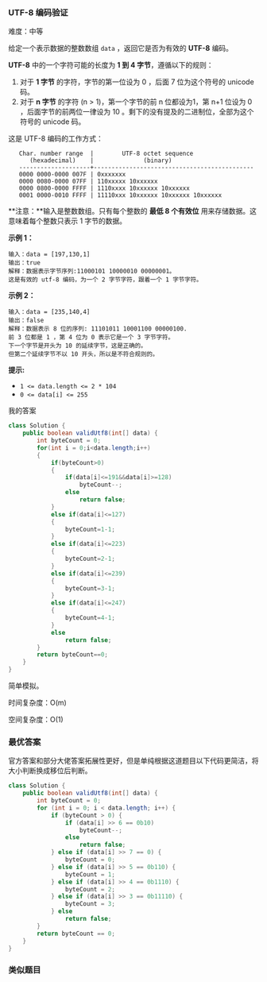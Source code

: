 ### UTF-8 编码验证

难度：中等



给定一个表示数据的整数数组 `data` ，返回它是否为有效的 **UTF-8** 编码。

**UTF-8** 中的一个字符可能的长度为 **1 到 4 字节**，遵循以下的规则：

1. 对于 **1 字节** 的字符，字节的第一位设为 0 ，后面 7 位为这个符号的 unicode 码。
2. 对于 **n 字节** 的字符 (n > 1)，第一个字节的前 n 位都设为1，第 n+1 位设为 0 ，后面字节的前两位一律设为 10 。剩下的没有提及的二进制位，全部为这个符号的 unicode 码。

这是 UTF-8 编码的工作方式：

```
   Char. number range  |        UTF-8 octet sequence
      (hexadecimal)    |              (binary)
   --------------------+---------------------------------------------
   0000 0000-0000 007F | 0xxxxxxx
   0000 0080-0000 07FF | 110xxxxx 10xxxxxx
   0000 0800-0000 FFFF | 1110xxxx 10xxxxxx 10xxxxxx
   0001 0000-0010 FFFF | 11110xxx 10xxxxxx 10xxxxxx 10xxxxxx
```

**注意：**输入是整数数组。只有每个整数的 **最低 8 个有效位** 用来存储数据。这意味着每个整数只表示 1 字节的数据。

 

**示例 1：**

```
输入：data = [197,130,1]
输出：true
解释：数据表示字节序列:11000101 10000010 00000001。
这是有效的 utf-8 编码，为一个 2 字节字符，跟着一个 1 字节字符。
```

**示例 2：**

```
输入：data = [235,140,4]
输出：false
解释：数据表示 8 位的序列: 11101011 10001100 00000100.
前 3 位都是 1 ，第 4 位为 0 表示它是一个 3 字节字符。
下一个字节是开头为 10 的延续字节，这是正确的。
但第二个延续字节不以 10 开头，所以是不符合规则的。
```

 

**提示:**

- `1 <= data.length <= 2 * 104`
- `0 <= data[i] <= 255`





我的答案

```java
class Solution {
    public boolean validUtf8(int[] data) {
        int byteCount = 0;
        for(int i = 0;i<data.length;i++)
        {
            if(byteCount>0)
            {
                if(data[i]<=191&&data[i]>=128)
                    byteCount--;
                else
                    return false;
            }
            else if(data[i]<=127)
            {
                byteCount=1-1;
            }
            else if(data[i]<=223)
            {
                byteCount=2-1;
            }
            else if(data[i]<=239)
            {
                byteCount=3-1;
            }
            else if(data[i]<=247)
            {
                byteCount=4-1;
            }
            else
                return false;
        }
        return byteCount==0;
    }
}
```

简单模拟。



时间复杂度：O(m)

空间复杂度：O(1)





### 最优答案

官方答案和部分大佬答案拓展性更好，但是单纯根据这道题目以下代码更简洁，将大小判断换成移位后判断。

```java
class Solution {
    public boolean validUtf8(int[] data) {
        int byteCount = 0;
        for (int i = 0; i < data.length; i++) {
            if (byteCount > 0) {
                if (data[i] >> 6 == 0b10)
                    byteCount--;
                else
                    return false;
            } else if (data[i] >> 7 == 0) {
                byteCount = 0;
            } else if (data[i] >> 5 == 0b110) {
                byteCount = 1;
            } else if (data[i] >> 4 == 0b1110) {
                byteCount = 2;
            } else if (data[i] >> 3 == 0b11110) {
                byteCount = 3;
            } else
                return false;
        }
        return byteCount == 0;
    }
}
```





### 类似题目

